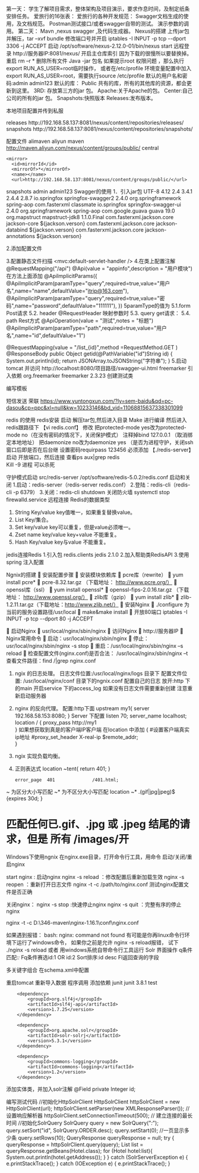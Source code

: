 第一天：
学生了解项目需求，整体架构及项目演示，要求作息时间，及制定纸条安排任务。
爱旅行的16张表：
爱旅行的各种开发规范：
        Swagger文档生成的使用，及文档规范。
        Postman测试接口/或者swagger自带的测试。
        演示参数的调用。
第二天：
Mavn ,nexus  swagger ,及代码生成器。
Nexus的搭建
上传jar包并解压，tar –xvf  bundle
修改端口号并开启
iptables -I INPUT -p tcp --dport 3306 -j ACCEPT
启动
/opt/software/nexus-2.12.0-01/bin/nexus start
远程登录
http://服务器IP:8081/nexus/
开启主仓库索引
因为下载的很慢所以要替换掉。
重启
rm  –r * 删除所有文件
Java  -jar 包名
如果提示root 权限问题 ，那么执行export RUN_AS_USER=root临时操作，
或者在/etc/profile 环境变量配置中加入export RUN_AS_USER=root，需要执行source /etc/profile
默认的用户名和密码:admin  admin123
默认的库：
    Public 共有的库，所有的其他库的资源，都会更新到这里。
    3RD:  存放第三方的jar 包。
    Apache:关于Apache的包。
    Center:自己公司的所有的jar 包。
    Snapshots:快照版本
    Releases:发布版本。

本地项目配置并传到私服

<distributionManagement>
   <repository>
         <id>releases</id>
         <url>http://192.168.58.137:8081/nexus/content/repositories/releases/</url>
   </repository>
  <snapshotRepository>
       <id>snapshots</id>
       <url>http://192.168.58.137:8081/nexus/content/repositories/snapshots/</url>
  </snapshotRepository>
</distributionManagement>

配置文件
      <mirror>
			<id>alimaven</id>
			<name>aliyun maven</name>
			<url>http://maven.aliyun.com/nexus/content/groups/public/</url>
			<mirrorOf>central</mirrorOf>
		</mirror>
		
    <mirror>
      <id>mirrorId</id>
      <mirrorOf>*</mirrorOf>
      <name></name>
      <url>http://192.168.58.137:8081/nexus/content/groups/public/</url>
</mirror>
  <server>
      <id>snapshots</id>
      <username>admin</username>
      <password>admin123</password>
    </server>
Swagger的使用
1．引入jar包
<properties>
    <project.build.sourceEncoding>UTF-8</project.build.sourceEncoding>
    <junit.version>4.12</junit.version>
    <sources.plugin.verion>2.4</sources.plugin.verion>
    <cas.client.core.version>3.4.1</cas.client.core.version>
    <version.jackson>2.4.4</version.jackson>
    <jackson.verson>2.8.7</jackson.verson>
</properties>

<dependency>
    <groupId>io.springfox</groupId>
    <artifactId>springfox-swagger2</artifactId>
    <version>2.4.0</version>
    <exclusions>
        <exclusion>
            <groupId>org.springframework</groupId>
            <artifactId>spring-aop</artifactId>
        </exclusion>
        <exclusion>
            <groupId>com.fasterxml</groupId>
            <artifactId>classmate</artifactId>
        </exclusion>
    </exclusions>
</dependency>
<dependency>
    <groupId>io.springfox</groupId>
    <artifactId>springfox-swagger-ui</artifactId>
    <version>2.4.0</version>
    <exclusions>
        <exclusion>
            <groupId>org.springframework</groupId>
            <artifactId>spring-aop</artifactId>
        </exclusion>
    </exclusions>
</dependency>
<dependency>
    <groupId>com.google.guava</groupId>
    <artifactId>guava</artifactId>
    <version>19.0</version>
</dependency>
<dependency>
    <groupId>org.mapstruct</groupId>
    <artifactId>mapstruct-jdk8</artifactId>
    <version>1.1.0.Final</version>
</dependency>
<dependency>
    <groupId>com.fasterxml.jackson.core</groupId>
    <artifactId>jackson-core</artifactId>
    <version>${jackson.verson}</version>
</dependency>
<dependency>
    <groupId>com.fasterxml.jackson.core</groupId>
    <artifactId>jackson-databind</artifactId>
    <version>${jackson.verson}</version>
</dependency>
<dependency>
    <groupId>com.fasterxml.jackson.core</groupId>
    <artifactId>jackson-annotations</artifactId>
    <version>${jackson.verson}</version>
</dependency>


2.添加配置文件
 
3.配置静态文件扫描
 <mvc:default-servlet-handler />
4.在类上配置注解
@RequestMapping("/api")
@Api(value = "appinfo",description = "用户模块")
在方法上面添加
@ApiImplicitParams({
        @ApiImplicitParam(paramType="query",required=true,value="用户名",name="name",defaultValue="itrip@163.com"),
        @ApiImplicitParam(paramType="query",required=true,value="密码",name="password",defaultValue="111111"),
})
5paramType的值为
5.1.form
   Post请求
5.2. header
   @RequestHeader  映射参数时
5.3. query
    get请求：
5.4. path
    Rest方式
@ApiOperation(value = "测试",notes = "标题")
@ApiImplicitParam(paramType="path",required=true,value="用户名",name="id",defaultValue="1")

@RequestMapping(value = "/list_{id}",method =RequestMethod.GET )
@ResponseBody
public Object getid(@PathVariable("id")String id)
{
    System.out.println(id);
    return JSONArray.toJSONString("字符串");
}
5.启动tomcat 并访问
http://localhost:8080/项目路径/swagger-ui.html
freemarker
引入依赖
<dependency>
    <groupId>org.freemarker</groupId>
    <artifactId>freemarker</artifactId>
    <version>2.3.23</version>
</dependency>
创建测试类
 
编写模板
 
短信发送 荣联
https://www.yuntongxun.com/?ly=sem-baidu&qd=pc-dasou&cp=ppc&xl=null&kw=10233146&bd_vid=11068815637338301099

redis 的使用
redis安装
启动
解压tar包,然后进入目录
Make 进行编译
然后进入redis跟路径下
【vi redis.conf】
修改
把protected-mode yes改为protected-mode no（在没有密码的情况下，关闭保护模式）
注释掉bind 127.0.0.1     （取消绑定本地地址）
把daemonize no改为daemonize yes   （是否为进程守护，关闭ssh窗口后即是否在后台继
设置密码requirpass  123456  必须添加
【./redis-server】启动
开放端口，然后连接
查看ps aux|grep redis  
Kill -9 进程 可以杀死

守护模式启动
src/redis-server /opt/software/redis-5.0.2/redis.conf
启动和关闭
1.启动：redis-server（redis-server redis.conf）
2.登陆：redis-cli（redis-cli -p 6379）
3.关闭：redis-cli shutdown
关闭防火墙
systemctl stop firewalld.service
远程连接
Redis的数据类型
1.	String Key/value  key值唯一，如果重复替换value。
2.	List  Key/集合。
3.	Set  key/value  key可以重复，但是value必须唯一。
4.	Zset name  key/value  key+value 不能重复。
5.	Hash  Key/value       key与value 不能重复。

jedis连接Redis
1.引入包
  <dependency>
    <groupId>redis.clients</groupId>
    <artifactId>jedis</artifactId>
    <version>2.1.0</version>
</dependency>
2.加入帮助类RedisAPI
3.使用spring 注入配置

Ngnix的搭建
	安装配置步骤
	安装模块依赖库
	pcre库（rewrite）
	yum install pcre*
	pcre-8.32.tar.gz （下载地址： http://www.pcre.org/）
	openssl库（ssl）
	yum install openssl*
	openssl-fips-2.0.16.tar.gz （下载地址： http://www.openssl.org/）
	zlib库（gzip）
	yum install zlib*
	zlib-1.2.11.tar.gz（下载地址：http://www.zlib.net/）
	安装Nginx
	./configure  为当前的服务设置路径/usr/local
	make&make install
	开放80端口
iptables -I INPUT -p tcp --dport 80 -j ACCEPT

	启动Nginx
	usr/local/nginx/sbin/nginx
	访问Nginx
	http://服务器IP
	Nginx常用命令
	启动：usr/local/nginx/sbin/nginx
	停止：usr/local/nginx/sbin/nginx -s stop
	重启：/usr/local/nginx/sbin/nginx –s reload
	检查配置文件(nginx.conf)是否合法： /usr/local/nginx/sbin/nginx –t
查看文件路径：find /|grep nginx.conf
1.	ngix 的日志处理。
日志文件位置:/usr/local/nginx/logs 目录下
配置文件位置: /usr/local/nginx/conf  目录下的ngnix.conf
   配置自己的日志
放开:http 下的main
                    开启service 下的access_log
                    如果没有日志文件需要重新创建
                    注意重新启动服务器
2.	nginx 的反向代理。
     配置:http下面
   upstream my1{
        server 192.168.58.153:8080;
}
Server 下配置
 listen       70;
server_name  localhost;
location / {
               proxy_pass http://my1        
          }
如果想获取到真是的客户端IP客户端
在location 中添加
{
    #设置客户端真实ip地址
            #proxy_set_header X-real-ip $remote_addr;		
}

3.	ngix 实现负载均衡。
4.	正则表达式
location ~tent{
            return 401;
       }

        error_page  401              /401.html;
~ 为区分大小写匹配
 ~* 为不区分大小写匹配
location ~* .(gif|jpg|jpeg)$  
{expires 30d;
 }
# 匹配任何已.gif、.jpg 或 .jpeg 结尾的请求，但是 所有  /images/开
Windows下使用ngnix
在nginx.exe目录，打开命令行工具，用命令 启动/关闭/重启nginx 
 
start nginx : 启动nginx
nginx -s reload  ：修改配置后重新加载生效
nginx -s reopen  ：重新打开日志文件
nginx -t -c /path/to/nginx.conf 测试nginx配置文件是否正确

关闭nginx：
nginx -s stop  :快速停止nginx
nginx -s quit  ：完整有序的停止nginx

nginx -t -c D:\346-maven\nginx-1.16.1\conf\nginx.conf


如果遇到报错：
bash: nginx: command not found
有可能是你再linux命令行环境下运行了windows命令，
如果你之前是允许 nginx -s reload报错， 试下 ./nginx -s reload
或者 用windows系统自带命令行工具运行
Solr
界面操作
q条件匹配:*:*
Fq条件赛选id:1 OR id:2
Sort排序:id desc
Fl返回查询的字段

多关键字组合
在schema.xml中配置
<field name="keyword" type="string" indexed="true" stored="true" multiValued="true"/>

<copyField source="hotelName" dest="keyword" maxChars="3000"/>
<copyField source="address" dest="keyword" maxChars="3000"/>
重启tomcat 
重新导入数据
程序调用
添加依赖
<dependency>
            <groupId>junit</groupId>
            <artifactId>junit</artifactId>
            <version>3.8.1</version>
            <scope>test</scope>
        </dependency>

        <dependency>
            <groupId>org.slf4j</groupId>
            <artifactId>slf4j-api</artifactId>
            <version>1.7.25</version>
        </dependency>

        <dependency>
            <groupId>org.apache.solr</groupId>
            <artifactId>solr-solrj</artifactId>
            <version>5.3.1</version>
        </dependency>

        <dependency>
            <groupId>commons-logging</groupId>
            <artifactId>commons-logging</artifactId>
            <version>1.2</version>
        </dependency>
添加实体类，并加入solr注解
@Field 
private Integer id;

编写测试代码
//初始化HttpSolrClient
HttpSolrClient httpSolrClient = new HttpSolrClient(url);
httpSolrClient.setParser(new XMLResponseParser()); // 设置响应解析器
httpSolrClient.setConnectionTimeout(500); // 建立连接的最长时间
//初始化SolrQuery
SolrQuery query = new SolrQuery("*:*");
query.setSort("id", SolrQuery.ORDER.desc);
query.setStart(0);
//一页显示多少条
query.setRows(10);
QueryResponse queryResponse = null;
try {
    queryResponse = httpSolrClient.query(query);
    List<Hotel> list = queryResponse.getBeans(Hotel.class);
    for (Hotel hotel:list){
        System.out.println(hotel.getAddress());
    }
} catch (SolrServerException e) {
    e.printStackTrace();
} catch (IOException e) {
    e.printStackTrace();
}

 

